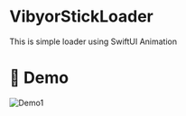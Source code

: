 # VibyorStickLoader

This is simple loader using  SwiftUI Animation

# 🚀 Demo

![Demo1](https://github.com/alokode/VibyorStickLoaderSwiftUI/blob/main/demo.gif?raw=true)

